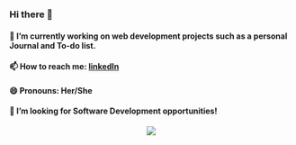 ### Hi there 👋
#### 🔭 I’m currently working on web development projects such as a personal Journal and To-do list.
#### 📫 How to reach me: [linkedIn](https://www.linkedin.com/in/arvakagdi/) 
#### 😄 Pronouns: Her/She
#### 👯 I’m looking for Software Development opportunities!

<p align="center" width = "150" height = "150">
  <img src="https://media.giphy.com/media/RbDKaczqWovIugyJmW/giphy.gif">
</p>

